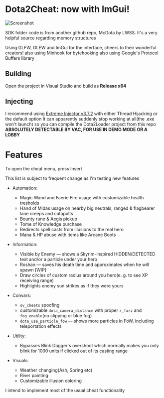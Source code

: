 # Dota2Cheat: now with ImGui!

![Screenshot](https://user-images.githubusercontent.com/66470490/217580749-87723f6b-6fa4-4b0d-998a-1c9400c06302.png)

SDK folder code is from another github repo, McDota by LWSS. It's a very helpful source regarding memory structures

Using GLFW, GLEW and ImGui for the interface, cheers to their wonderful creators!
also using Minhook for bytehooking
also using Google's Protocol Buffers library

## Building
Open the project in Visual Studio and build as **Release x64**

## Injecting
I recommend using [Extreme Injector v3.7.2](https://www.unknowncheats.me/forum/downloads.php?do=file&id=21570) with either Thread Hijacking or the default option
It can apparently suddenly stop working at all(the .exe won't launch) so you can compile the Dota2Loader project from this repo
**ABSOLUTELY DETECTABLE BY VAC, FOR USE IN DEMO MODE OR A LOBBY**

# Features
To open the cheat menu, press Insert

This list is subject to frequent change as I'm testing new features

* Automation:
  * Magic Wand and Faerie Fire usage with customizable health tresholds
  * Hand of Midas usage on nearby big neutrals, ranged & flagbearer lane creeps and catapults
  * Bounty rune & Aegis pickup
  * Tome of Knowledge purchase
  * Redirects spell casts from illusions to the real hero
  * Mana & HP abuse with items like Arcane Boots

* Information:
  * Visible by Enemy — shows a Skyrim-inspired HIDDEN/DETECTED text and/or a particle under your hero
  * Roshan — saves his death time and approximates when he will spawn [WIP]
  * Draw circles of custom radius around you hero(e. g. to see XP receiving range)
  * Highlights enemy sun strikes as if they were yours

* Convars:
  * `sv_cheats` spoofing
  * customizable `dota_camera_distance` with proper `r_farz` and `fog_enable`(no clipping or blue fog)
  * `dota_use_particle_fow` — shows more particles in FoW, including teleportation effects

* Utility:
  * Bypasses Blink Dagger's overshoot which normally makes you only blink for 1000 units if clicked out of its casting range

* Visuals:
  * Weather changing(Ash, Spring etc)
  * River painting
  * Customizable illusion coloring

I intend to implement most of the usual cheat functionality
